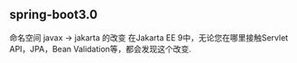 ## spring-boot3.0

命名空间 javax -> jakarta 的改变
在Jakarta EE 9中，无论您在哪里接触Servlet API，JPA，Bean Validation等，都会发现这个改变.

